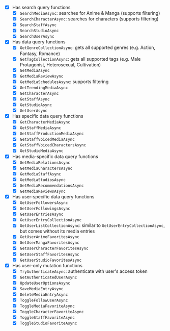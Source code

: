 - [x] Has search query functions
  - [x] `SearchMediaAsync`: searches for Anime & Manga (supports filtering)
  - [x] `SearchCharacterAsync`: searches for characters (supports filtering)
  - [x] `SearchStaffAsync`
  - [x] `SearchStudioAsync`
  - [x] `SearchUserAsync`
- [x] Has data query functions
  - [x] `GetGenreCollectionAsync`: gets all supported genres (e.g. Action, Fantasy, Romance)
  - [x] `GetTagCollectionAsync`: gets all supported tags (e.g. Male Protagonist, Heterosexual, Cultivation)
  - [x] `GetMediaAsync`
  - [x] `GetMediaReviewAsync`
  - [x] `GetMediaSchedulesAsync`: supports filtering
  - [x] `GetTrendingMediaAsync`
  - [x] `GetCharacterAsync`
  - [x] `GetStaffAsync`
  - [x] `GetStudioAsync`
  - [x] `GetUserAsync`
- [x] Has specific data query functions
  - [x] `GetCharacterMediaAsync`
  - [x] `GetStaffMediaAsync`
  - [x] `GetStaffProductionMediaAsync`
  - [x] `GetStaffVoicedMediaAsync`
  - [x] `GetStaffVoicedCharactersAsync`
  - [x] `GetStudioMediaAsync`
- [x] Has media-specific data query functions
  - [x] `GetMediaRelationsAsync`
  - [x] `GetMediaCharactersAsync`
  - [x] `GetMediaStaffAsync`
  - [x] `GetMediaStudiosAsync`
  - [x] `GetMediaRecommendationsAsync`
  - [x] `GetMediaReviewsAsync`
- [x] Has user-specific data query functions
  - [x] `GetUserFollowersAsync`
  - [x] `GetUserFollowingsAsync`
  - [x] `GetUserEntriesAsync`
  - [x] `GetUserEntryCollectionAsync`
  - [x] `GetUserListCollectionAsync`: similar to `GetUserEntryCollectionAsync`, but comes without its media entries
  - [x] `GetUserAnimeFavoritesAsync`
  - [x] `GetUserMangaFavoritesAsync`
  - [x] `GetUserCharacterFavoritesAsync`
  - [x] `GetUserStaffFavoritesAsync`
  - [x] `GetUserStudioFavoritesAsync`
- [x] Has user-only mutation functions
  - [x] `TryAuthenticateAsync`: authenticate with user's access token
  - [x] `GetAuthenticatedUserAsync`
  - [x] `UpdateUserOptionsAsync`
  - [x] `SaveMediaEntryAsync`
  - [x] `DeleteMediaEntryAsync`
  - [x] `ToggleFollowUserAsync`
  - [x] `ToggleMediaFavoriteAsync`
  - [x] `ToggleCharacterFavoriteAsync`
  - [x] `ToggleStaffFavoriteAsync`
  - [x] `ToggleStudioFavoriteAsync`